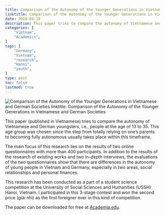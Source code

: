 ```yaml
---
title: Comparison of the Autonomy of the Younger Generations in Vietnamese and German Societies
linktitle: Comparison of the Autonomy of the Younger Generations in Vietnamese and German Societies
date: 2018-04-18
description: This paper tries to compare the autonomy of Vietnamese and German youngsters.
categories: [
    "Vietnam",
    "Academics",
]
tags: [
    "Germany",
    "Vietnam",
    "research",
    "Hanoi",
    "youth",
]
type: post
toc: false
lastmod: true
---
```

![Comparison of the Autonomy of the Younger Generations in Vietnamese and German Societies
linktitle: Comparison of the Autonomy of the Younger Generations in Vietnamese and German Societies](https://i.postimg.cc/d30MqxXH/So-s-nh-t-nh-t-l-p-c-a-th-h-tr-trong-x-h-i-Vi-t-Nam-v-c.png)

This paper (published in Vietnamese) tries to compare the autonomy of Vietnamese and German youngsters, i.e., people at the age of 13 to 35. This age group was chosen since the step from totally relying on one’s parents to becoming fully autonomous usually takes place within this timeframe.

The main focus of this research lies on the results of two online questionnaires with more than 400 participants. In addition to the results of the research of existing works and two in-depth interviews, the evaluations of the two questionnaires show that there are differences in the autonomy of young people in Vietnam and Germany, especially in two areas, social relationships and personal finances.

This research has been conducted as a part of a student science competition at the University of Social Sciences and Humanities (USSH) Hanoi, Vietnam. I participated in this 3-stage contest and won the second price (giải nhì) as the first foreigner ever in this kind of competition.

The paper can be downloaded for free at [Academia.edu](https://www.academia.edu/37529453/So_s%C3%A1nh_t%C3%ADnh_t%E1%BB%B1_l%E1%BA%ADp_c%E1%BB%A7a_th%E1%BA%BF_h%E1%BB%87_tr%E1%BA%BB_trong_x%C3%A3_h%E1%BB%99i_%C4%90%E1%BB%A9c_v%C3%A0_Vi%E1%BB%87t_Nam?source=swp_share).
